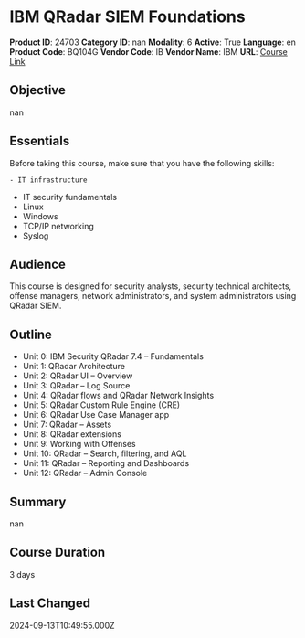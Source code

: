 # IBM QRadar SIEM Foundations

**Product ID**: 24703
**Category ID**: nan
**Modality**: 6
**Active**: True
**Language**: en
**Product Code**: BQ104G
**Vendor Code**: IB
**Vendor Name**: IBM
**URL**: [Course Link](https://www.fastlaneus.com/course/ibm-bq104g)

## Objective
nan

## Essentials
Before taking this course, make sure that you have the following skills:



	- IT infrastructure
- IT security fundamentals
- Linux
- Windows
- TCP/IP networking
- Syslog

## Audience
This course is designed for security analysts, security technical architects, offense managers, network administrators, and system administrators using QRadar SIEM.

## Outline
- Unit 0: IBM Security QRadar 7.4 – Fundamentals 
- Unit 1: QRadar Architecture
- Unit 2: QRadar UI – Overview
- Unit 3: QRadar – Log Source
- Unit 4: QRadar flows and QRadar Network Insights
- Unit 5: QRadar Custom Rule Engine (CRE)
- Unit 6: QRadar Use Case Manager app
- Unit 7: QRadar – Assets
- Unit 8: QRadar extensions
- Unit 9: Working with Offenses
- Unit 10: QRadar – Search, filtering, and AQL
- Unit 11: QRadar – Reporting and Dashboards
- Unit 12: QRadar – Admin Console 

## Summary
nan

## Course Duration
3 days

## Last Changed
2024-09-13T10:49:55.000Z
